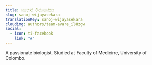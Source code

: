 ```yaml
---
title: සනෝජ් විජයසේකර
slug: sanoj-wijayasekara
translationKey: sanoj-wijayasekara
cloudimg: authors/team-avare_il8zgw
social:
  - icon: ti-facebook
    link: "#"
---
```


A passionate biologist. Studied at Faculty of Medicine, University of Colombo.